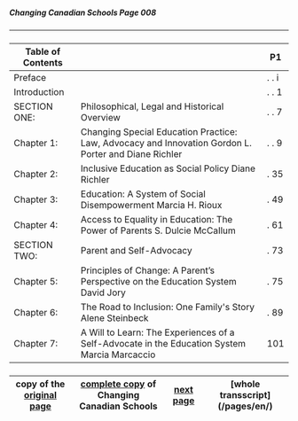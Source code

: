 ##### Changing Canadian Schools Page 008
***
### 

Table of Contents||P1|
---|---|---
Preface | | . . i
Introduction || . . 1
SECTION ONE: |	Philosophical, Legal and Historical Overview | . . 7
Chapter 1: | Changing Special Education Practice: Law, Advocacy and Innovation Gordon L. Porter and Diane Richler| . . 9
Chapter 2: |Inclusive Education as Social Policy Diane Richler| . 35
Chapter 3: |Education: A System of Social Disempowerment Marcia H. Rioux|  . 49
Chapter 4: |Access to Equality in Education: The Power of Parents S. Dulcie McCaIlum| . 61
SECTION TWO:|	Parent and Self-Advocacy | . 73
Chapter 5: |Principles of Change: A Parent’s Perspective on the Education System David Jory | . 75
Chapter 6: | The Road to Inclusion:  One Family's Story  Alene Steinbeck | . 89
Chapter 7: | A Will to Learn: The Experiences of a Self-Advocate in the Education System Marcia Marcaccio | 101

###  
copy of the [original page](/copies-from-original/CCS008.png)|[complete copy](/copies-from-original/BestCopy_Changing_Canadian_Schools_Perspectives_on_Disability_and_Inclusion.pdf) of Changing Canadian Schools|[next page](Changing_Canadian_Schools-009) |[whole transscript] (/pages/en/)
---|---|---|---
###